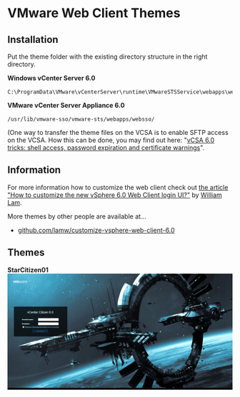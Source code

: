 # VMware Web Client Themes

## Installation
Put the theme folder with the existing directory structure in the right directory.

**Windows vCenter Server 6.0**

    C:\ProgramData\VMware\vCenterServer\runtime\VMwareSTSService\webapps\websso\

**VMware vCenter Server Appliance 6.0**

    /usr/lib/vmware-sso/vmware-sts/webapps/websso/

(One way to transfer the theme files on the VCSA is to enable SFTP access on the VCSA. How this can be done, you may find out here: "[vCSA 6.0 tricks: shell access, password expiration and certificate warnings](http://www.v-front.de/2015/03/vcsa-60-tricks-shell-access-password.html)".

## Information

For more information how to customize the web client check out [the article "How to customize the new vSphere 6.0 Web Client login UI?"](http://www.virtuallyghetto.com/2015/02/how-to-customize-the-new-vsphere-6-0-web-client-login-ui.html) by [William Lam](http://twitter.com/lamw).

More themes by other people are available at...
 * [github.com/lamw/customize-vsphere-web-client-6.0](https://github.com/lamw/customize-vsphere-web-client-6.0)

## Themes
**StarCitizen01**
![Screenshot of StarCitizen01 Theme](themes/starcitizen1/screenshot.png)
